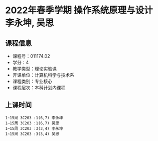 # 2022年春季学期 操作系统原理与设计 李永坤, 吴思






## 课程信息

- 课程号：011174.02
- 学分：4
- 教学类型：理论实验课
- 开课单位：计算机科学与技术系
- 课程类别：专业核心
- 课程层次：本科计划内课程

## 上课时间

```
1~15周 3C203 :1(6,7) 李永坤
1~15周 3C203 :1(6,7) 吴思
1~15周 3C203 :3(3,4) 李永坤
1~15周 3C203 :3(3,4) 吴思
```

